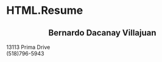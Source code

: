 # HTML.Resume

<!--Bernardo D. Villajuan-->
<!--The following code is the property of, derived from, or based off of material from https://www.w3schools.com/-->
<!--January 23, 2019-->
<!---->

<!DOCTYPE html>
<html>
<title>W3.CSS</title>
<meta name="viewport" content="width=device-width, initial-scale=1">
<link rel="stylesheet" href="https://www.w3schools.com/w3css/4/w3.css">
<body>

<div> 
  <center><h2>Bernardo Dacanay Villajuan</h2></center>
  
  <div class="w3-display-container w3-white" style="height:300px;">
    <div class="w3-display-topleft w3-padding">13113 Prima Drive</div>
    <div class="w3-display-topright w3-padding">(518)796-5943</div>
